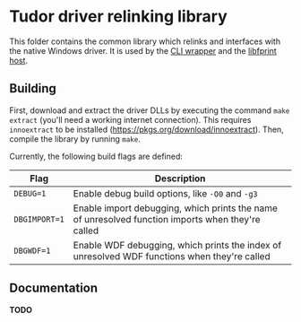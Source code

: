 # Tudor driver relinking library
This folder contains the common library which relinks and interfaces with the
native Windows driver. It is used by the [CLI wrapper](../cli/README.md) and the
[libfprint host](../libfprint-host/README.md).

## Building
First, download and extract the driver DLLs by executing the command `make
extract` (you'll need a working internet connection). This requires
`innoextract` to be installed (https://pkgs.org/download/innoextract). Then,
compile the library by running `make`. 

Currently, the following build flags are defined:

Flag | Description
----- | ---------------------------
`DEBUG=1` | Enable debug build options, like `-O0` and `-g3`
`DBGIMPORT=1` | Enable import debugging, which prints the name of unresolved function imports when they're called
`DBGWDF=1` | Enable WDF debugging, which prints the index of unresolved WDF functions when they're called

## Documentation
**TODO**